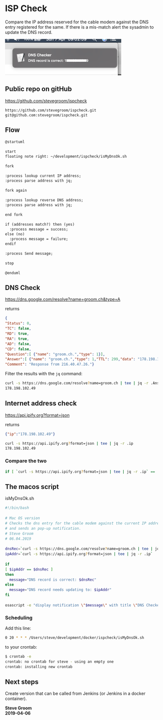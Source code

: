 # ISP Check

Compare the IP address reserved for the cable modem against the DNS entry registered for the same. If there is a mis-match alert the sysadmin to update the DNS record.

![Screenshot](screenshot.png)

## Public repo on gitHub

<https://github.com/stevegroom/ispcheck>

```text
https://github.com/stevegroom/ispcheck.git
git@github.com:stevegroom/ispcheck.git
```

## Flow

```plantuml
@startuml

start
floating note right: ~/development/ispcheck/isMyDnsOk.sh

fork

:process lookup current IP address;
:process parse address with jq;

fork again

:process lookup reverse DNS address;
:process parse address with jq;

end fork

if (addresses match?) then (yes)
  :process message = success;
else (no)
  :process message = failure;
endif

:process Send message;

stop

@enduml
```


## DNS Check

<https://dns.google.com/resolve?name=groom.ch&type=A>

returns

```json
{
"Status": 0,
"TC": false,
"RD": true,
"RA": true,
"AD": false,
"CD": false,
"Question":[ {"name": "groom.ch.","type": 1}],
"Answer":[ {"name": "groom.ch.","type": 1,"TTL": 299,"data": "178.198.102.49"}],
"Comment": "Response from 216.40.47.26."}
````

Filter the results with the ```jq``` command:

```bash
curl -s https://dns.google.com/resolve?name=groom.ch | tee | jq -r .Answer[0].data
178.198.102.49
```

## Internet address check

<https://api.ipify.org?format=json>

returns

```json
{"ip":"178.198.102.49"}
````

```bash
curl -s https://api.ipify.org?format=json | tee | jq -r .ip
178.198.102.49
```

### Compare the two

```bash
if [ `curl -s https://api.ipify.org?format=json | tee | jq -r .ip` ==  `curl -s https://dns.google.com/resolve?name=groom.ch | tee | jq -r .Answer[0].data` ] ;then echo "OK" ; fi
```

## The macos script

isMyDnsOk.sh

```bash
#!/bin/bash

# Mac OS version
# Checks the dns entry for the cable modem against the current IP address
# and sends an pop-up notification.
# Steve Groom
# 06.04.2019

dnsRec=`curl -s https://dns.google.com/resolve?name=groom.ch | tee | jq -r .Answer[0].data`
ipAddr=`curl -s https://api.ipify.org?format=json | tee | jq -r .ip`

if
[ $ipAddr == $dnsRec ]
then
  message="DNS record is correct: $dnsRec"
else
  message="DNS record needs updating to: $ipAddr"
fi

osascript -e "display notification \"$message\" with title \"DNS Checker\" "
```

### Scheduling

Add this line:

```bash
0 20 * * * /Users/steve/development/docker/ispcheck/isMyDnsOk.sh
```

to your crontab:

```bash
$ crontab -e
crontab: no crontab for steve - using an empty one
crontab: installing new crontab
```

## Next steps

Create version that can be called from Jenkins (or Jenkins in a docker container).

__Steve Groom__  
__2019-04-06__